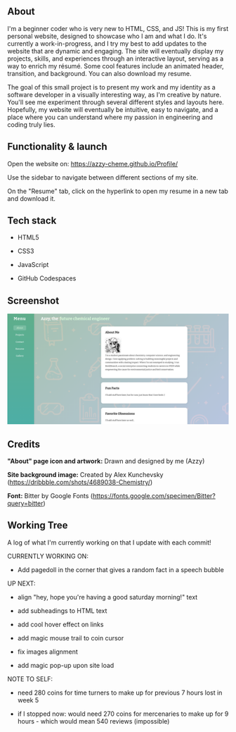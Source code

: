 ## About

I'm a beginner coder who is very new to HTML, CSS, and JS! This is my first personal website, designed to showcase who I am and what I do. It's currently a work-in-progress, and I try my best to add updates to the website that are dynamic and engaging. The site will eventually display my projects, skills, and experiences through an interactive layout, serving as a way to enrich my résumé. Some cool features include an animated header, transition, and background. You can also download my resume.

The goal of this small project is to present my work and my identity as a software developer in a visually interesting way, as I'm creative by nature. You'll see me experiment through several different styles and layouts here. Hopefully, my website will eventually be intuitive, easy to navigate, and a place where you can understand where my passion in engineering and coding truly lies. 

## Functionality & launch

Open the website on: https://azzy-cheme.github.io/Profile/

Use the sidebar to navigate between different sections of my site. 

On the "Resume" tab, click on the hyperlink to open my resume in a new tab and download it.

## Tech stack

- HTML5

- CSS3

- JavaScript

- GitHub Codespaces

## Screenshot

![Screenshot of the website in action.](https://raw.githubusercontent.com/azzy-chemE/Profile/refs/heads/main/Screenshot%202025-09-07%2017.26.00.png) 

## Credits

**"About" page icon and artwork:** Drawn and designed by me (Azzy)

**Site background image:** Created by Alex Kunchevsky (https://dribbble.com/shots/4689038-Chemistry/)

**Font:** Bitter by Google Fonts (https://fonts.google.com/specimen/Bitter?query=bitter)

## Working Tree

A log of what I'm currently working on that I update with each commit!

CURRENTLY WORKING ON:

- Add pagedoll in the corner that gives a random fact in a speech bubble

UP NEXT:

- align "hey, hope you're having a good saturday morning!" text

- add subheadings to HTML text

- add cool hover effect on links 

- add magic mouse trail to coin cursor

- fix images alignment

- add magic pop-up upon site load

NOTE TO SELF:

- need 280 coins for time turners to make up for previous 7 hours lost in week 5

- if I stopped now: would need 270 coins for mercenaries to make up for 9 hours - which would mean 540 reviews (impossible)